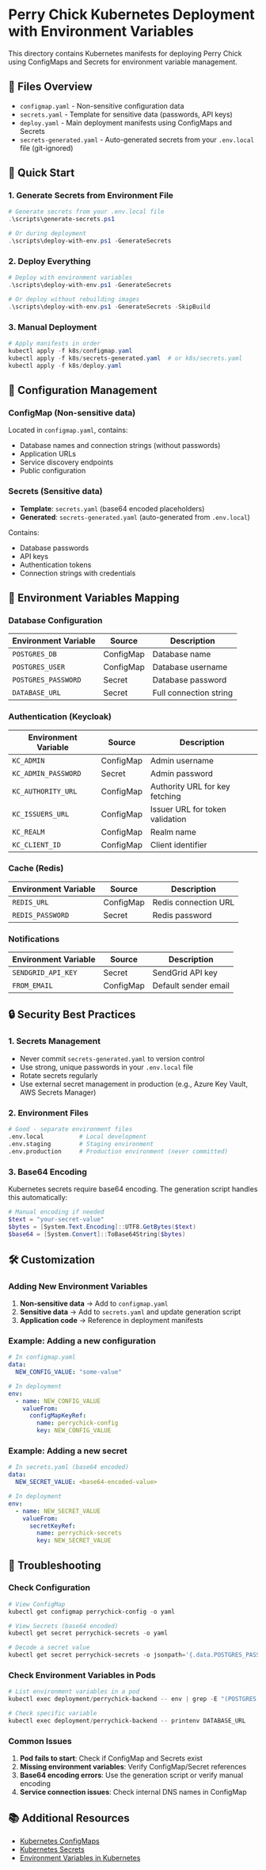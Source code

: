 # Perry Chick Kubernetes Deployment with Environment Variables

This directory contains Kubernetes manifests for deploying Perry Chick using ConfigMaps and Secrets for environment variable management.

## 📁 Files Overview

- `configmap.yaml` - Non-sensitive configuration data
- `secrets.yaml` - Template for sensitive data (passwords, API keys)
- `deploy.yaml` - Main deployment manifests using ConfigMaps and Secrets
- `secrets-generated.yaml` - Auto-generated secrets from your `.env.local` file (git-ignored)

## 🚀 Quick Start

### 1. Generate Secrets from Environment File

```powershell
# Generate secrets from your .env.local file
.\scripts\generate-secrets.ps1

# Or during deployment
.\scripts\deploy-with-env.ps1 -GenerateSecrets
```

### 2. Deploy Everything

```powershell
# Deploy with environment variables
.\scripts\deploy-with-env.ps1 -GenerateSecrets

# Or deploy without rebuilding images
.\scripts\deploy-with-env.ps1 -GenerateSecrets -SkipBuild
```

### 3. Manual Deployment

```powershell
# Apply manifests in order
kubectl apply -f k8s/configmap.yaml
kubectl apply -f k8s/secrets-generated.yaml  # or k8s/secrets.yaml
kubectl apply -f k8s/deploy.yaml
```

## 🔧 Configuration Management

### ConfigMap (Non-sensitive data)

Located in `configmap.yaml`, contains:

- Database names and connection strings (without passwords)
- Application URLs
- Service discovery endpoints
- Public configuration

### Secrets (Sensitive data)

- **Template**: `secrets.yaml` (base64 encoded placeholders)
- **Generated**: `secrets-generated.yaml` (auto-generated from `.env.local`)

Contains:

- Database passwords
- API keys
- Authentication tokens
- Connection strings with credentials

## 📝 Environment Variables Mapping

### Database Configuration

| Environment Variable | Source    | Description            |
| -------------------- | --------- | ---------------------- |
| `POSTGRES_DB`        | ConfigMap | Database name          |
| `POSTGRES_USER`      | ConfigMap | Database username      |
| `POSTGRES_PASSWORD`  | Secret    | Database password      |
| `DATABASE_URL`       | Secret    | Full connection string |

### Authentication (Keycloak)

| Environment Variable | Source    | Description                     |
| -------------------- | --------- | ------------------------------- |
| `KC_ADMIN`           | ConfigMap | Admin username                  |
| `KC_ADMIN_PASSWORD`  | Secret    | Admin password                  |
| `KC_AUTHORITY_URL`   | ConfigMap | Authority URL for key fetching  |
| `KC_ISSUERS_URL`     | ConfigMap | Issuer URL for token validation |
| `KC_REALM`           | ConfigMap | Realm name                      |
| `KC_CLIENT_ID`       | ConfigMap | Client identifier               |

### Cache (Redis)

| Environment Variable | Source    | Description          |
| -------------------- | --------- | -------------------- |
| `REDIS_URL`          | ConfigMap | Redis connection URL |
| `REDIS_PASSWORD`     | Secret    | Redis password       |

### Notifications

| Environment Variable | Source    | Description          |
| -------------------- | --------- | -------------------- |
| `SENDGRID_API_KEY`   | Secret    | SendGrid API key     |
| `FROM_EMAIL`         | ConfigMap | Default sender email |

## 🔒 Security Best Practices

### 1. Secrets Management

- Never commit `secrets-generated.yaml` to version control
- Use strong, unique passwords in your `.env.local` file
- Rotate secrets regularly
- Use external secret management in production (e.g., Azure Key Vault, AWS Secrets Manager)

### 2. Environment Files

```bash
# Good - separate environment files
.env.local          # Local development
.env.staging        # Staging environment
.env.production     # Production environment (never committed)
```

### 3. Base64 Encoding

Kubernetes secrets require base64 encoding. The generation script handles this automatically:

```powershell
# Manual encoding if needed
$text = "your-secret-value"
$bytes = [System.Text.Encoding]::UTF8.GetBytes($text)
$base64 = [System.Convert]::ToBase64String($bytes)
```

## 🛠️ Customization

### Adding New Environment Variables

1. **Non-sensitive data** → Add to `configmap.yaml`
2. **Sensitive data** → Add to `secrets.yaml` and update generation script
3. **Application code** → Reference in deployment manifests

### Example: Adding a new configuration

```yaml
# In configmap.yaml
data:
  NEW_CONFIG_VALUE: "some-value"

# In deployment
env:
  - name: NEW_CONFIG_VALUE
    valueFrom:
      configMapKeyRef:
        name: perrychick-config
        key: NEW_CONFIG_VALUE
```

### Example: Adding a new secret

```yaml
# In secrets.yaml (base64 encoded)
data:
  NEW_SECRET_VALUE: <base64-encoded-value>

# In deployment
env:
  - name: NEW_SECRET_VALUE
    valueFrom:
      secretKeyRef:
        name: perrychick-secrets
        key: NEW_SECRET_VALUE
```

## 🐛 Troubleshooting

### Check Configuration

```powershell
# View ConfigMap
kubectl get configmap perrychick-config -o yaml

# View Secrets (base64 encoded)
kubectl get secret perrychick-secrets -o yaml

# Decode a secret value
kubectl get secret perrychick-secrets -o jsonpath='{.data.POSTGRES_PASSWORD}' | base64 -d
```

### Check Environment Variables in Pods

```powershell
# List environment variables in a pod
kubectl exec deployment/perrychick-backend -- env | grep -E "(POSTGRES|REDIS|KEYCLOAK)"

# Check specific variable
kubectl exec deployment/perrychick-backend -- printenv DATABASE_URL
```

### Common Issues

1. **Pod fails to start**: Check if ConfigMap and Secrets exist
2. **Missing environment variables**: Verify ConfigMap/Secret references
3. **Base64 encoding errors**: Use the generation script or verify manual encoding
4. **Service connection issues**: Check internal DNS names in ConfigMap

## 📚 Additional Resources

- [Kubernetes ConfigMaps](https://kubernetes.io/docs/concepts/configuration/configmap/)
- [Kubernetes Secrets](https://kubernetes.io/docs/concepts/configuration/secret/)
- [Environment Variables in Kubernetes](https://kubernetes.io/docs/tasks/inject-data-application/environment-variable-expose-pod-information/)
